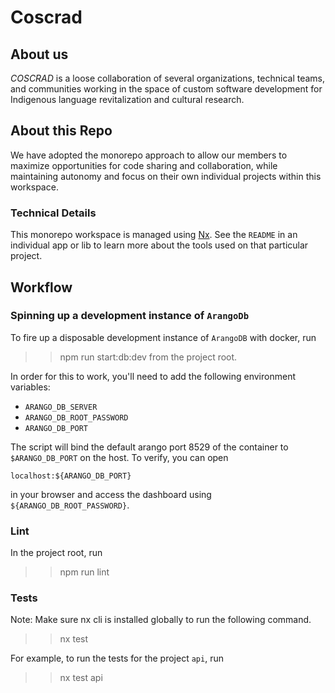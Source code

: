 # Coscrad

## About us

_COSCRAD_ is a loose collaboration of several organizations, technical teams, and communities working in the space of custom software development for Indigenous language revitalization and cultural research.

<!-- TODO List member organizations \ projects -->

## About this Repo

We have adopted the monorepo approach to allow our members to maximize opportunities for code sharing and collaboration, while maintaining autonomy and focus on their own individual projects within this workspace.

### Technical Details

This monorepo workspace is managed using [Nx](https://nx.dev). See the `README` in an individual app or lib to learn more about the tools used on that particular project.

## Workflow

### Spinning up a development instance of `ArangoDb`

To fire up a disposable development instance of `ArangoDB` with docker, run

> > npm run start:db:dev
> > from the project root.

In order for this to work, you'll need to add the following environment variables:

- `ARANGO_DB_SERVER`
- `ARANGO_DB_ROOT_PASSWORD`
- `ARANGO_DB_PORT`

The script will bind the default arango port 8529 of the container to `$ARANGO_DB_PORT` on the host. To verify, you can open

```
localhost:${ARANGO_DB_PORT}
```

in your browser and access the dashboard using `${ARANGO_DB_ROOT_PASSWORD}`.

### Lint

In the project root, run

> > npm run lint

### Tests

Note: Make sure nx cli is installed globally to run the following command.

> > nx test <project-name>

For example, to run the tests for the project `api`, run

> > nx test api

<!-- TODO Add License info \ choose open source license -->

<!-- TODO Add getting started -->

<!-- TODO Add build instructions -->
